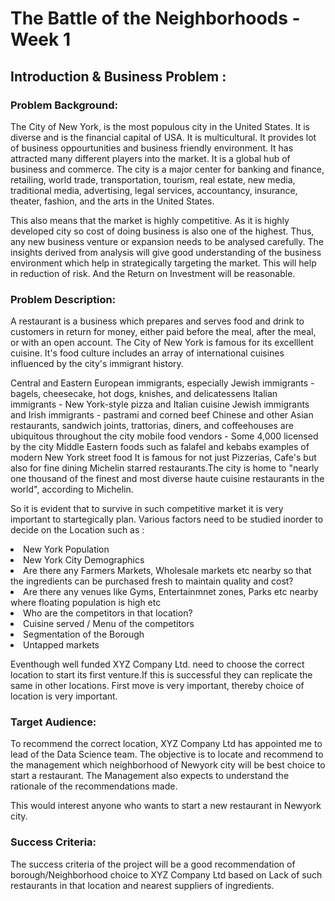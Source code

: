 <h1>The Battle of the Neighborhoods - Week 1</h1>
<h2>Introduction & Business Problem :</h2>
<h3>Problem Background:</h3>

<p>The City of New York, is the most populous city in the United States. It is diverse and is the financial capital of USA. It is multicultural. It provides lot of business oppourtunities and business friendly environment. It has attracted many different players into the market. It is a global hub of business and commerce. The city is a major center for banking and finance, retailing, world trade, transportation, tourism, real estate, new media, traditional media, advertising, legal services, accountancy, insurance, theater, fashion, and the arts in the United States.</p>

<p>This also means that the market is highly competitive. As it is highly developed city so cost of doing business is also one of the highest. Thus, any new business venture or expansion needs to be analysed carefully. The insights derived from analysis will give good understanding of the business environment which help in strategically targeting the market. This will help in reduction of risk. And the Return on Investment will be reasonable.</p>

<h3>Problem Description:</h3>

<p>A restaurant is a business which prepares and serves food and drink to customers in return for money, either paid before the meal, after the meal, or with an open account. The City of New York is famous for its excelllent cuisine. It's food culture includes an array of international cuisines influenced by the city's immigrant history.
</p>
    <p>Central and Eastern European immigrants, especially Jewish immigrants - bagels, cheesecake, hot dogs, knishes, and delicatessens
    Italian immigrants - New York-style pizza and Italian cuisine
    Jewish immigrants and Irish immigrants - pastrami and corned beef
    Chinese and other Asian restaurants, sandwich joints, trattorias, diners, and coffeehouses are ubiquitous throughout the city
    mobile food vendors - Some 4,000 licensed by the city
    Middle Eastern foods such as falafel and kebabs examples of modern New York street food
    It is famous for not just Pizzerias, Cafe's but also for fine dining Michelin starred restaurants.The city is home to "nearly one thousand of the finest and most diverse haute cuisine restaurants in the world", according to Michelin.
</p>
<p>So it is evident that to survive in such competitive market it is very important to startegically plan. Various factors need to be studied inorder to decide on the Location such as :</p>

<li>New York Population</li>
    <li>New York City Demographics</li>
    <li>Are there any Farmers Markets, Wholesale markets etc nearby so that the ingredients can be purchased fresh to maintain quality and cost?</li>
    <li>Are there any venues like Gyms, Entertainmnet zones, Parks etc nearby where floating population is high etc</li>
    <li>Who are the competitors in that location?</li>
    <li>Cuisine served / Menu of the competitors</li>
    <li>Segmentation of the Borough</li>
    <li>Untapped markets</li>



<p>Eventhough well funded XYZ Company Ltd. need to choose the correct location to start its first venture.If this is successful they can replicate the same in other locations. First move is very important, thereby choice of location is very important.</p>

<h3>Target Audience:</h3>

<p>To recommend the correct location, XYZ Company Ltd has appointed me to lead of the Data Science team. The objective is to locate and recommend to the management which neighborhood of Newyork city will be best choice to start a restaurant. The Management also expects to understand the rationale of the recommendations made.
</p>

<p>This would interest anyone who wants to start a new restaurant in Newyork city.</p>

<h3>Success Criteria:</h3>

<p>The success criteria of the project will be a good recommendation of borough/Neighborhood choice to XYZ Company Ltd based on Lack of such restaurants in that location and nearest suppliers of ingredients.</p>
